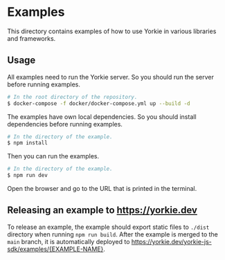 # Examples

This directory contains examples of how to use Yorkie in various libraries and frameworks.

## Usage

All examples need to run the Yorkie server. So you should run the server before running examples.

```bash
# In the root directory of the repository.
$ docker-compose -f docker/docker-compose.yml up --build -d
```

The examples have own local dependencies. So you should install dependencies before running examples.

```bash
# In the directory of the example.
$ npm install
```

Then you can run the examples.

```bash
# In the directory of the example.
$ npm run dev
```

Open the browser and go to the URL that is printed in the terminal.

## Releasing an example to https://yorkie.dev

To release an example, the example should export static files to `./dist` directory when running `npm run build`.
After the example is merged to the `main` branch, it is automatically deployed to https://yorkie.dev/yorkie-js-sdk/examples/{EXAMPLE-NAME}.

